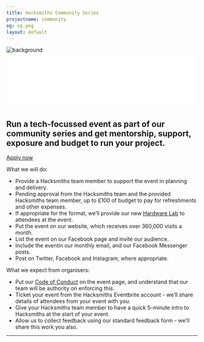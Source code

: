 ```yaml
---
title: Hacksmiths Community Series
projectname: community
og: og.png
layout: default
---
```


<section class="cover imagebg height-auto text-center project-hero">
  <div class="background-image-holder background--bottom">
    <img alt="background" src="/assets/img/projects/{{page.projectname}}/hero.jpg">
  </div>
  <div class="container pos-vertical-center">
    <div class="row">
      <div class="col-sm-9 col-md-8">
        <img src="/assets/img/community-white.svg" alt="{{page.title}} Logo">
        <h2>Run a tech-focussed event as part of our community series and get mentorship, support, exposure and budget to run your project.</h2>
        <a class="btn type--uppercase btn--primary" href="https://goo.gl/forms/fRDvzCKb2hGO3gMt2">Apply now</a>
      </div>
    </div>
  </div>
</section>

<div class="main-content container">
  <div class="inner">
    <p>What we will do:</p>
    <ul class="bullets">
      <li>Provide a Hacksmiths team member to support the event in planning and delivery.</li>
      <li>Pending approval from the Hacksmiths team and the provided Hacksmiths team member, up to £100 of budget to pay for refreshments
        and other expenses.</li>
      <li>If appropriate for the format, we’ll provide our new
        <a href="/hardware">Hardware Lab</a> to attendees at the event.</li>
      <li>Put the event on our website, which receives over 360,000 visits a month.</li>
      <li>List the event on our Facebook page and invite our audience.</li>
      <li>Include the eventin our monthly email, and our Facebook Messenger posts.</li>
      <li>Post on Twitter, Facebook and Instagram, where appropriate.</li>
    </ul>
    <p>What we expect from organisers:</p>
    <ul class="bullets">
      <li>Put our
        <a href="/conduct">Code of Conduct</a> on the event page, and understand that our team will be authority on enforcing this.</li>
      <li>Ticket your event from the Hacksmiths Eventbrite account - we’ll share details of attendees from your event with you.</li>
      <li>Give your Hacksmiths team member to have a quick 5-minute intro to Hacksmiths at the start of your event.</li>
      <li>Allow us to collect feedback using our standard feedback form - we’ll share this work you also.</li>
    </ul>
  </div>
</div>

<hr>